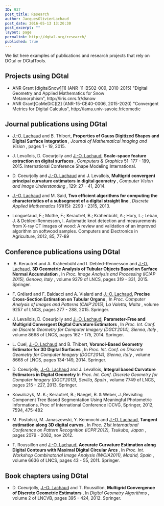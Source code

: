 ```yaml
---
ID: 937
post_title: Research
author: JacquesOlivierLachaud
post_date: 2016-05-13 13:20:30
post_excerpt: ""
layout: page
permalink: http://dgtal.org/research/
published: true
---
```

We list here examples of publications and research projects that rely on DGtal or DGtalTools.
<h2>Projects using DGtal</h2>
<ul>
 	<li>ANR Grant [digitalSnow][1] (ANR-11-BS02-009, 2010-2015) "Digital Geometry and Applied Mathematics for Snow Metamorphism", http://liris.cnrs.fr/dsnow</li>
 	<li>ANR Grant[CoMeDiC][2] (ANR-15-CE40-0006, 2015-2020) "Convergent Metrics for Digital Calculus", http://lama.univ-savoie.fr/comedic</li>
</ul>
<h2>Journal publications using DGtal</h2>
<ul>
 	<li><a href="http://www.lama.univ-savoie.fr/~lachaud/People/LACHAUD-JO/person.html">J.-O. Lachaud</a> and B. Thibert, <b>Properties of Gauss Digitized Shapes and Digital Surface Integration </b>, <em>Journal of Mathematical Imaging and Vision </em>, pages 1 - 19, 2015.</li>
 	<li>
<p class="publi-desc">J. Levallois, D. Coeurjolly and <a href="http://www.lama.univ-savoie.fr/~lachaud/People/LACHAUD-JO/person.html">J.-O. Lachaud</a>, <b>Scale-space feature extraction on digital surfaces </b>, <em>Computers &amp; Graphics </em>51: 177 - 189, 2015. International Conference Shape Modeling International.</p>
</li>
 	<li>
<p class="publi-desc">D. Coeurjolly and <a href="http://www.lama.univ-savoie.fr/~lachaud/People/LACHAUD-JO/person.html">J.-O. Lachaud</a> and J. Levallois, <b>Multigrid convergent principal curvature estimators in digital geometry </b>, <em>Computer Vision and Image Understanding </em>, 129: 27 - 41, 2014.</p>
</li>
 	<li>
<p class="publi-desc"><a href="http://www.lama.univ-savoie.fr/~lachaud/People/LACHAUD-JO/person.html">J.-O. Lachaud</a> and M. Said, <b>Two efficient algorithms for computing the characteristics of a subsegment of a digital straight line </b>, <em>Discrete Applied Mathematics </em>161(15): 2293 - 2315, 2013.</p>
</li>
 	<li>Longuetaud, F.; Mothe, F.; Kerautret, B.; Krähenbühl, A.; Hory, L.; Leban, J. &amp; Debled-Rennesson, I. Automatic knot detection and measurements from X-ray CT images of wood: A review and validation of an improved algorithm on softwood samples. Computers and Electronics in Agriculture, 2012, 85, 77-89</li>
</ul>
<h2>Conference publications using DGtal</h2>
<ul>
 	<li>
<p class="publi-desc"> B. Kerautret and A. Krähenbühl and I. Debled-Rennesson and <a href="http://www.lama.univ-savoie.fr/~lachaud/People/LACHAUD-JO/person.html">J.-O. Lachaud</a>, <b>3D Geometric Analysis of Tubular Objects Based on Surface Normal Accumulation </b>, In <em>Proc. Image Analysis and Processing (ICIAP 2015), Genova, Italy </em>, volume 9279 of LNCS, pages 319 - 331, 2015. Springer.</p>
</li>
 	<li>
<p class="publi-desc">F. Grélard and F. Baldacci and A. Vialard and <a href="http://www.lama.univ-savoie.fr/~lachaud/People/LACHAUD-JO/person.html">J.-O. Lachaud</a>, <b>Precise Cross-Section Estimation on Tubular Organs </b>, In <em>Proc. Computer Analysis of Images and Patterns (CAIP'2015), La Valetta, Malta </em>, volume 9257 of LNCS, pages 277 - 288, 2015. Springer.</p>
</li>
 	<li>
<p class="publi-desc">J. Levallois, D. Coeurjolly and <a href="http://www.lama.univ-savoie.fr/~lachaud/People/LACHAUD-JO/person.html">J.-O. Lachaud</a>, <b>Parameter-Free and Multigrid Convergent Digital Curvature Estimators </b>, In <em>Proc. Int. Conf. on Discrete Geometry for Computer Imagery (DGCI'2014), Sienna, Italy </em>, volume 8668 of LNCS, pages 162 - 175, 2014. Springer.</p>
</li>
 	<li>
<p class="publi-desc">L. Cuel, <a href="http://www.lama.univ-savoie.fr/~lachaud/People/LACHAUD-JO/person.html">J.-O. Lachaud</a> and B. Thibert, <b>Voronoi-Based Geometry Estimator for 3D Digital Surfaces </b>, In <em>Proc. Int. Conf. on Discrete Geometry for Computer Imagery (DGCI'2014), Sienna, Italy </em>, volume 8668 of LNCS, pages 134-149, 2014. Springer.</p>
</li>
 	<li>
<p class="publi-desc">D. Coeurjolly, <a href="http://www.lama.univ-savoie.fr/~lachaud/People/LACHAUD-JO/person.html">J.-O. Lachaud</a> and J. Levallois, <b>Integral based Curvature Estimators in Digital Geometry </b>In <em>Proc. Int. Conf. Discrete Geometry for Computer Imagery (DGCI'2013), Sevilla, Spain </em>, volume 7749 of LNCS, pages 215 - 227, 2013. Springer.</p>
</li>
 	<li>Kowalczyk, M. K.; Kerautret, B.; Naegel, B. &amp; Weber, J.,Revisiting Component Tree Based Segmentation Using Meaningful Photometric Informations. Proc of International Conference ICCVG, Springer, 2012, 7594, 475-482</li>
 	<li>
<p class="publi-desc">M. Postolski, M. Janaszewski, Y. Kenmochi and <a href="http://www.lama.univ-savoie.fr/~lachaud/People/LACHAUD-JO/person.html">J.-O. Lachaud</a>, <b>Tangent estimation along 3D digital curves </b>, In <em>Proc. 21st International Conference on Pattern Recognition (ICPR'2012), Tsukuba, Japan </em>, pages 2079 - 2082, nov 2012.</p>
</li>
 	<li>
<p class="publi-desc">T. Roussillon and <a href="http://www.lama.univ-savoie.fr/~lachaud/People/LACHAUD-JO/person.html">J.-O. Lachaud</a>, <b>Accurate Curvature Estimation along Digital Contours with Maximal Digital Circular Arcs </b>, In <em>Proc. Int. Workshop Combinatorial Image Analysis (IWCIA2011), Madrid, Spain </em>, volume 6636 of LNCS, pages 43 - 55, 2011. Springer.</p>
</li>
</ul>
<h2>Book chapters using DGtal</h2>
<ul>
 	<li>
<p class="publi-desc">D. Coeurjolly, <a href="http://www.lama.univ-savoie.fr/~lachaud/People/LACHAUD-JO/person.html">J.-O. Lachaud</a> and T. Roussillon, <b>Multigrid Convergence of Discrete Geometric Estimators </b>, In <em>Digital Geometry Algorithms </em>, volume 2 of LNCVB, pages 395 - 424, 2012. Springer.</p>
</li>
</ul>